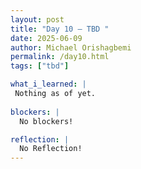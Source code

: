 ```yaml
---
layout: post
title: "Day 10 – TBD "
date: 2025-06-09
author: Michael Orishagbemi
permalink: /day10.html
tags: ["tbd"]

what_i_learned: |
 Nothing as of yet.
 
blockers: |
  No blockers!

reflection: |
  No Reflection! 
---
```


